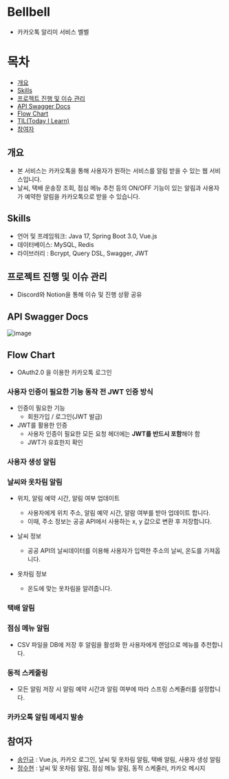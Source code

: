 # Bellbell
- 카카오톡 알리미 서비스 벨벨

# 목차

- [개요](#개요)
- [Skills](#skills)
- [프로젝트 진행 및 이슈 관리](#프로젝트-진행-및-이슈-관리)
- [API Swagger Docs](#api-swagger-docs)
- [Flow Chart](#flow-chart)
- [TIL(Today I Learn)](#til)
- [참여자](#참여자)

## 개요

- 본 서비스는 카카오톡을 통해 사용자가 원하는 서비스를 알림 받을 수 있는 웹 서비스입니다.
- 날씨, 택배 운송장 조회, 점심 메뉴 추천 등의 ON/OFF 기능이 있는 알림과 사용자가 예약한 알림을 카카오톡으로 받을 수 있습니다.

## Skills

- 언어 및 프레임워크: Java 17, Spring Boot 3.0, Vue.js
- 데이터베이스: MySQL, Redis
- 라이브러리 : Bcrypt, Query DSL, Swagger, JWT

## 프로젝트 진행 및 이슈 관리

- Discord와 Notion을 통해 이슈 및 진행 상황 공유

## API Swagger Docs
![image](https://github.com/walwaljj/Bellbell/assets/108582847/3df0e17f-e67c-4413-a07e-e4d9c5664ffe)

## Flow Chart

- OAuth2.0 을 이용한 카카오톡 로그인

### 사용자 인증이 필요한 기능 동작 전 JWT 인증 방식

- 인증이 필요한 기능
    - 회원가입 / 로그인(JWT 발급)
- JWT를 활용한 인증
    - 사용자 인증이 필요한 모든 요청 헤더에는 **JWT를 반드시 포함**해야 함
    - JWT가 유효한지 확인
 
### 사용자 생성 알림

### 날씨와 옷차림 알림

- 위치, 알림 예약 시간, 알림 여부 업데이트
  - 사용자에게 위치 주소, 알림 예약 시간, 알람 여부를 받아 업데이트 합니다.
  - 이때, 주소 정보는 공공 API에서 사용하는 x, y 값으로 변환 후 저장합니다.
  
- 날씨 정보
  - 공공 API의 날씨데이터를 이용해 사용자가 입력한 주소의 날씨, 온도를 가져옵니다.

- 옷차림 정보
  - 온도에 맞는 옷차림을 알려줍니다.

### 택배 알림

### 점심 메뉴 알림

- CSV 파일을 DB에 저장 후 알림을 활성화 한 사용자에게 랜덤으로 메뉴를 추천합니다.

### 동적 스케줄링

- 모든 알림 저장 시 알림 예약 시간과 알림 여부에 따라 스프링 스케줄러를 설정합니다.

### 카카오톡 알림 메세지 발송

## 참여자
- [송인규](https://github.com/IngyuSong) : Vue.js, 카카오 로그인, 날씨 및 옷차림 알림, 택배 알림, 사용자 생성 알림 
- [정수현](https://github.com/walwaljj) : 날씨 및 옷차림 알림, 점심 메뉴 알림, 동적 스케줄러, 카카오 메시지
 
